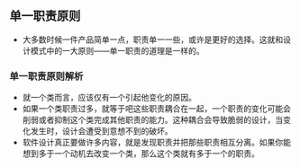 ## 单一职责原则

* 大多数时候一件产品简单一点，职责单一一些，或许是更好的选择。这就和设计模式中的一大原则——单一职责的道理是一样的。

### 单一职责原则解析
* 就一个类而言，应该仅有一个引起他变化的原因。
* 如果一个类职责过多，就等于吧这些职责耦合在一起，一个职责的变化可能会削弱或者抑制这个类完成其他职责的能力。这种耦合会导致脆弱的设计，当变化发生时，设计会遭受到意想不到的破坏。
* 软件设计真正要做许多内容，就是发现职责并把那些职责相互分离。如果你能想到多于一个动机去改变一个类，那么这个类就有多于一个的职责。
